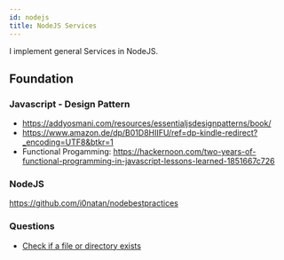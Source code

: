 ```yaml
---
id: nodejs
title: NodeJS Services
---
```


I implement general Services in NodeJS. 

## Foundation

### Javascript - Design Pattern

* https://addyosmani.com/resources/essentialjsdesignpatterns/book/
* https://www.amazon.de/dp/B01D8HIIFU/ref=dp-kindle-redirect?_encoding=UTF8&btkr=1 
* Functional Progamming: https://hackernoon.com/two-years-of-functional-programming-in-javascript-lessons-learned-1851667c726

### NodeJS

https://github.com/i0natan/nodebestpractices

### Questions

* [Check if a file or directory exists](https://stackabuse.com/python-check-if-a-file-or-directory-exists/)